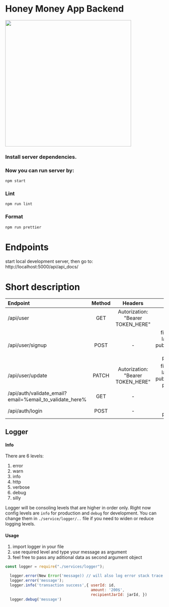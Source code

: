 # Honey Money App Backend

<img src="https://static.vecteezy.com/system/resources/previews/002/521/570/original/cartoon-cute-bee-holding-a-honey-comb-signboard-showing-victory-hand-vector.jpg" width="400"/>

### Install server dependencies.

### Now you can run server by:

```
npm start
```

### Lint

```
npm run lint
```

### Format

```
npm run prettier
```

# Endpoints

start local development server, then go to: http://localhost:5000/api/api_docs/

# Short description
| Endpoint  | Method  | Headers | Params |
| :------------ |:---------------:|:------:|-----:|
|/api/user    | GET |  Autorization: "Bearer TOKEN_HERE" | - |
|/api/user/signup    | POST | - | firstName, lastName, publicName, email, password |
|/api/user/update | PATCH | Autorization: "Bearer TOKEN_HERE" | firstName, lastName, publicName, password |
|/api/auth/validate_email?email=%email_to_validate_here%    | GET |  -| -|
|/api/auth/login   | POST | - | email, password |

## Logger

#### Info
There are 6 levels:

1.  error
2.  warn
3.  info
4.  http
5.  verbose
6.  debug
7.  silly

Logger will be consoling levels that are higher in order only. Right now config
levels are `info` for production and `debug` for development. You can change
them in `./service/logger/..` file if you need to widen or reduce logging
levels.

#### Usage

1. import logger in your file
2. use required level and type your message as argument
3. feel free to pass any aditional data as second argument object

```javascript
const logger = require("./services/logger");

  logger.error(New Error('message)) // will also log error stack trace
  logger.error('message');
  logger.info('transaction success',{ userId: id,
                                      amount: '200$',
                                      recipientJarId: jarId, })
  logger.debug('message')
```


